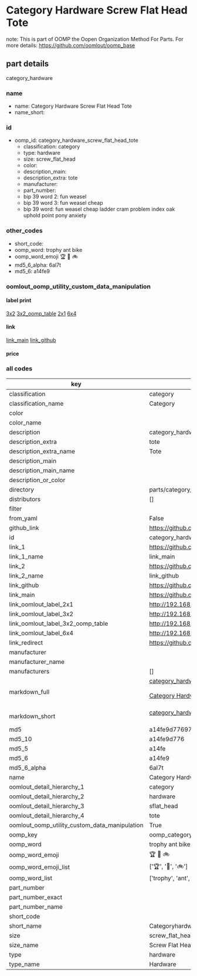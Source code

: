 # Category Hardware Screw Flat Head Tote  

note: This is part of OOMP the Oopen Organization Method For Parts. For more details: https://github.com/oomlout/oomp_base

##  part details
  



category_hardware



### name
* name: Category Hardware Screw Flat Head Tote
* name_short: 
### id
* oomp_id: category_hardware_screw_flat_head_tote
  * classification: category
  * type: hardware
  * size: screw_flat_head
  * color: 
  * description_main: 
  * description_extra: tote
  * manufacturer: 
  * part_number: 
  * bip 39 word 2: fun weasel
  * bip 39 word 3: fun weasel cheap
  * bip 39 word: fun weasel cheap ladder cram problem index oak uphold point pony anxiety

### other_codes
* short_code: 
* oomp_word: trophy ant bike
* oomp_word_emoji :trophy: :ant: :bike:
* md5_6_alpha: 6al7t
* md5_6: a14fe9






### oomlout_oomp_utility_custom_data_manipulation
#### label print
[3x2](http://192.168.1.245:1112/?label=oomp%206al7t)
[3x2_oomp_table](http://192.168.1.108:1112/?label=oomp%206al7t)
[2x1](http://192.168.1.242:1112/?label=oomp%206al7t)
[6x4](http://192.168.1.55:1112/?label=oomp%206al7t)    

#### link

[link_main](https://github.com/oomlout/oomlout_oomp_version_1_messy/tree/main/parts/category_hardware_screw_flat_head_tote) [link_github](https://github.com/oomlout/oomlout_oomp_version_1_messy/tree/main/parts/category_hardware_screw_flat_head_tote)                             

#### price







### all codes 
| key | value |  
| --- | --- |  
| classification | category |  
| classification_name | Category |  
| color |  |  
| color_name |  |  
| description | category_hardware |  
| description_extra | tote |  
| description_extra_name | Tote |  
| description_main |  |  
| description_main_name |  |  
| description_or_color |   |  
| directory | parts/category_hardware_screw_flat_head_tote |  
| distributors | [] |  
| filter |  |  
| from_yaml | False |  
| github_link | https://github.com/oomlout/oomlout_oomp_part_src/tree/main/parts/category_hardware_screw_flat_head_tote |  
| id | category_hardware_screw_flat_head_tote |  
| link_1 | https://github.com/oomlout/oomlout_oomp_version_1_messy/tree/main/parts/category_hardware_screw_flat_head_tote |  
| link_1_name | link_main |  
| link_2 | https://github.com/oomlout/oomlout_oomp_version_1_messy/tree/main/parts/category_hardware_screw_flat_head_tote |  
| link_2_name | link_github |  
| link_github | https://github.com/oomlout/oomlout_oomp_version_1_messy/tree/main/parts/category_hardware_screw_flat_head_tote |  
| link_main | https://github.com/oomlout/oomlout_oomp_version_1_messy/tree/main/parts/category_hardware_screw_flat_head_tote |  
| link_oomlout_label_2x1 | http://192.168.1.242:1112/?label=oomp%206al7t |  
| link_oomlout_label_3x2 | http://192.168.1.245:1112/?label=oomp%206al7t |  
| link_oomlout_label_3x2_oomp_table | http://192.168.1.108:1112/?label=oomp%206al7t |  
| link_oomlout_label_6x4 | http://192.168.1.55:1112/?label=oomp%206al7t |  
| link_redirect | https://github.com/oomlout/oomlout_oomp_version_1_messy/tree/main/parts/category_hardware_screw_flat_head_tote |  
| manufacturer |  |  
| manufacturer_name |  |  
| manufacturers | [] |  
| markdown_full | [category_hardware_screw_flat_head_tote](none)<br>[](none)<br>[Category Hardware Screw Flat Head Tote](none)<br><br> |  
| markdown_short | [category_hardware_screw_flat_head_tote](none)<br><br> |  
| md5 | a14fe9d77697ce5aad9917c64dfe22f0 |  
| md5_10 | a14fe9d776 |  
| md5_5 | a14fe |  
| md5_6 | a14fe9 |  
| md5_6_alpha | 6al7t |  
| name | Category Hardware Screw Flat Head Tote |  
| oomlout_detail_hierarchy_1 | category |  
| oomlout_detail_hierarchy_2 | hardware |  
| oomlout_detail_hierarchy_3 | sflat_head |  
| oomlout_detail_hierarchy_4 | tote |  
| oomlout_oomp_utility_custom_data_manipulation | True |  
| oomp_key | oomp_category_hardware_screw_flat_head_tote |  
| oomp_word | trophy ant bike |  
| oomp_word_emoji | :trophy: :ant: :bike: |  
| oomp_word_emoji_list | [':trophy:', ':ant:', ':bike:'] |  
| oomp_word_list | ['trophy', 'ant', 'bike'] |  
| part_number |  |  
| part_number_exact |  |  
| part_number_name |  |  
| short_code |  |  
| short_name | Categoryhardware |  
| size | screw_flat_head |  
| size_name | Screw Flat Head |  
| type | hardware |  
| type_name | Hardware |  
